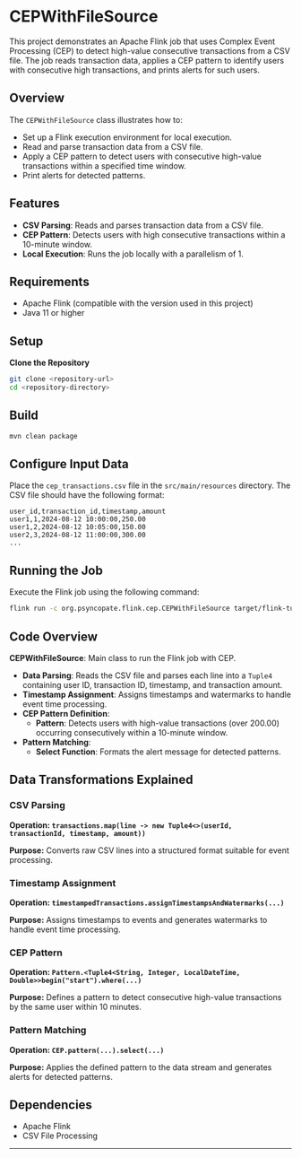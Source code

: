 
# CEPWithFileSource

This project demonstrates an Apache Flink job that uses Complex Event Processing (CEP) to detect high-value consecutive transactions from a CSV file. The job reads transaction data, applies a CEP pattern to identify users with consecutive high transactions, and prints alerts for such users.

## Overview

The `CEPWithFileSource` class illustrates how to:
- Set up a Flink execution environment for local execution.
- Read and parse transaction data from a CSV file.
- Apply a CEP pattern to detect users with consecutive high-value transactions within a specified time window.
- Print alerts for detected patterns.

## Features

- **CSV Parsing**: Reads and parses transaction data from a CSV file.
- **CEP Pattern**: Detects users with high consecutive transactions within a 10-minute window.
- **Local Execution**: Runs the job locally with a parallelism of 1.

## Requirements

- Apache Flink (compatible with the version used in this project)
- Java 11 or higher

## Setup

**Clone the Repository**

```bash
git clone <repository-url>
cd <repository-directory>
```

## Build

```bash
mvn clean package
```

## Configure Input Data

Place the `cep_transactions.csv` file in the `src/main/resources` directory. The CSV file should have the following format:

```
user_id,transaction_id,timestamp,amount
user1,1,2024-08-12 10:00:00,250.00
user1,2,2024-08-12 10:05:00,150.00
user2,3,2024-08-12 11:00:00,300.00
...
```

## Running the Job

Execute the Flink job using the following command:

```bash
flink run -c org.psyncopate.flink.cep.CEPWithFileSource target/flink-tutorial-1.1-<version>.jar
```

## Code Overview

**CEPWithFileSource**: Main class to run the Flink job with CEP.

- **Data Parsing**: Reads the CSV file and parses each line into a `Tuple4` containing user ID, transaction ID, timestamp, and transaction amount.
- **Timestamp Assignment**: Assigns timestamps and watermarks to handle event time processing.
- **CEP Pattern Definition**:
    - **Pattern**: Detects users with high-value transactions (over 200.00) occurring consecutively within a 10-minute window.
- **Pattern Matching**:
    - **Select Function**: Formats the alert message for detected patterns.

## Data Transformations Explained

### CSV Parsing

**Operation: `transactions.map(line -> new Tuple4<>(userId, transactionId, timestamp, amount))`**

**Purpose:** Converts raw CSV lines into a structured format suitable for event processing.

### Timestamp Assignment

**Operation: `timestampedTransactions.assignTimestampsAndWatermarks(...)`**

**Purpose:** Assigns timestamps to events and generates watermarks to handle event time processing.

### CEP Pattern

**Operation: `Pattern.<Tuple4<String, Integer, LocalDateTime, Double>>begin("start").where(...)`**

**Purpose:** Defines a pattern to detect consecutive high-value transactions by the same user within 10 minutes.

### Pattern Matching

**Operation: `CEP.pattern(...).select(...)`**

**Purpose:** Applies the defined pattern to the data stream and generates alerts for detected patterns.

## Dependencies

- Apache Flink
- CSV File Processing

---
